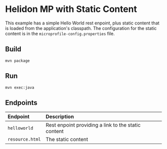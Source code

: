 
# Helidon MP with Static Content

This example has a simple Hello World rest enpoint, plus
static content that is loaded from the application's classpath.
The configuration for the static content is in the
`microprofile-config.properties` file.

## Build

```
mvn package
```

## Run

```
mvn exec:java
```

## Endpoints

|Endpoint    |Description      |
|:-----------|:----------------|
|`helloworld`|Rest enpoint providing a link to the static content|
|`resource.html`|The static content|

